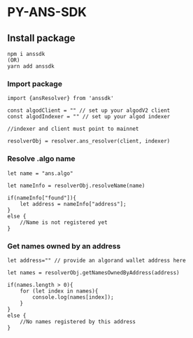 # PY-ANS-SDK

## Install package

```
npm i anssdk
(OR)
yarn add anssdk
```

### Import package
```
import {ansResolver} from 'anssdk'

const algodClient = "" // set up your algodV2 client
const algodIndexer = "" // set up your algod indexer

//indexer and client must point to mainnet

resolverObj = resolver.ans_resolver(client, indexer)
```

### Resolve .algo name

```
let name = "ans.algo"

let nameInfo = resolverObj.resolveName(name)

if(nameInfo["found"]){
    let address = nameInfo["address"];
}
else {
    //Name is not registered yet
}
```

### Get names owned by an address

```
let address="" // provide an algorand wallet address here

let names = resolverObj.getNamesOwnedByAddress(address)

if(names.length > 0){
    for (let index in names){
        console.log(names[index]);
    }
}    
else {
    //No names registered by this address
}
```